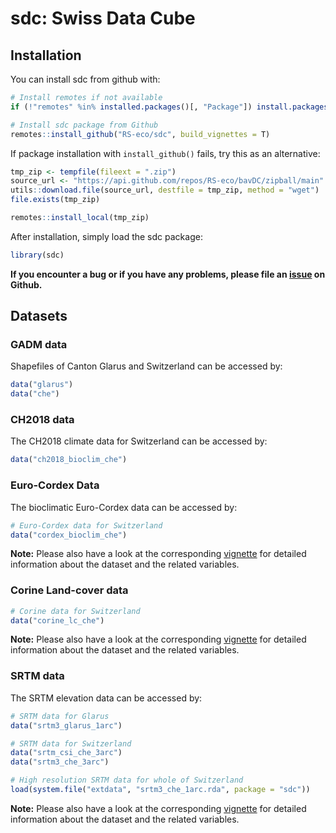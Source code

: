 sdc: Swiss Data Cube
================

## Installation

You can install sdc from github with:

``` r
# Install remotes if not available
if (!"remotes" %in% installed.packages()[, "Package"]) install.packages("remotes")

# Install sdc package from Github
remotes::install_github("RS-eco/sdc", build_vignettes = T)
```

If package installation with `install_github()` fails, try this as an
alternative:

``` r
tmp_zip <- tempfile(fileext = ".zip")
source_url <- "https://api.github.com/repos/RS-eco/bavDC/zipball/main"
utils::download.file(source_url, destfile = tmp_zip, method = "wget")
file.exists(tmp_zip)

remotes::install_local(tmp_zip)
```

After installation, simply load the sdc package:

``` r
library(sdc)
```

**If you encounter a bug or if you have any problems, please file an
[issue](https://github.com/RS-eco/sdc/issues) on Github.**

## Datasets

### GADM data

Shapefiles of Canton Glarus and Switzerland can be accessed by:

``` r
data("glarus")
data("che")
```

### CH2018 data

The CH2018 climate data for Switzerland can be accessed by:

``` r
data("ch2018_bioclim_che")
```

### Euro-Cordex Data

The bioclimatic Euro-Cordex data can be accessed by:

``` r
# Euro-Cordex data for Switzerland
data("cordex_bioclim_che")
```

**Note:** Please also have a look at the corresponding
[vignette](https://github.com/RS-eco/sdc/blob/main/vignettes/sdc-euro-cordex.Rmd)
for detailed information about the dataset and the related variables.

### Corine Land-cover data

``` r
# Corine data for Switzerland
data("corine_lc_che")
```

**Note:** Please also have a look at the corresponding
[vignette](https://github.com/RS-eco/sdc/blob/main/vignettes/sdc-landcover.Rmd)
for detailed information about the dataset and the related variables.

### SRTM data

The SRTM elevation data can be accessed by:

``` r
# SRTM data for Glarus
data("srtm3_glarus_1arc")

# SRTM data for Switzerland
data("srtm_csi_che_3arc")
data("srtm3_che_3arc")

# High resolution SRTM data for whole of Switzerland
load(system.file("extdata", "srtm3_che_1arc.rda", package = "sdc"))
```

**Note:** Please also have a look at the corresponding
[vignette](https://github.com/RS-eco/sdc/blob/main/vignettes/sdc-elevation.Rmd)
for detailed information about the dataset and the related variables.
